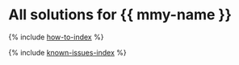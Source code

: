 # All solutions for {{ mmy-name }}

{% include [how-to-index](how-to/index.md) %}

{% include [known-issues-index](known-issues/index.md) %}
